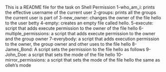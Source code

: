 This is a README file for the task on Shell Permission 
1-who_am_i: prints the effective username of the current user
2-groups: prints all the groups the current user is part of
3-new_owner: changes the owner of the file hello to the user betty
4-empty: creates an empty file called hello.
5-execute: script that adds execute permission to the owner of the file hello
6-multiple_permissions: a script that adds execute permission to the owner and the group owner
7-everybody: a script that adds execution permission to the owner, the group owner and other uses to the file hello
8-James_Bond: A script sets the permission to the file hello as follows
9-John_Doe: a script that sets the mode of the file hello
10-mirror_permissions: a script that sets the mode of the file hello the same as olleh’s mode

